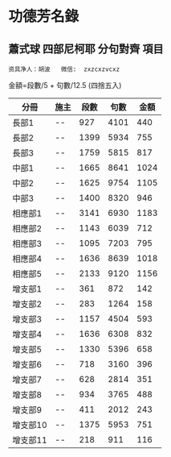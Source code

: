 # 功德芳名錄
## 蕭式球 四部尼柯耶 分句對齊 項目 

    资具净人：胡波   微信:  zxzcxzvcxz
金額=段數/5 + 句數/12.5 (四捨五入)


| 分冊  | 施主 | 段數 | 句數 | 金額 | 
| -- | -- | -- | -- | -- |
| 長部1  | --| 927 | 4101 | 440 |
| 長部2  | -- | 1399 | 5934 | 755 |
| 長部3  | -- | 1759 | 5815 | 817 |
| 中部1  | -- | 1665 | 8641 | 1024 |
| 中部2  | -- | 1625 | 9754 | 1105 |
| 中部3  | -- | 1400 | 8320 | 946 |
| 相應部1  | -- | 3141 | 6930 | 1183 |
| 相應部2  | -- | 1143 | 6039 | 712 |
| 相應部3  | -- | 1095 | 7203 | 795 |
| 相應部4  | -- | 1636 | 8639 | 1018 |
| 相應部5  | -- | 2133 | 9120 | 1156 |
| 增支部1  | -- | 361 | 872 | 142 |
| 增支部2  | -- | 283 | 1264 | 158 |
| 增支部3  | -- | 1157 | 4504 | 593 |
| 增支部4  | -- | 1636 | 6308 | 832 |
| 增支部5  | -- | 1330 | 5396 | 658 |
| 增支部6  | -- | 718 | 3160 | 396 |
| 增支部7  | -- | 628 | 2814 | 351 |
| 增支部8  | -- | 934 | 3765 | 488 |
| 增支部9  | -- | 411 | 2012 | 243 |
| 增支部10  | -- | 1375 | 5953 | 751 |
| 增支部11  | -- | 218 | 911 | 116 |
